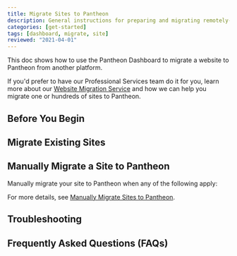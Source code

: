 ```yaml
---
title: Migrate Sites to Pantheon
description: General instructions for preparing and migrating remotely-hosted Drupal or WordPress sites to Pantheon.
categories: [get-started]
tags: [dashboard, migrate, site]
reviewed: "2021-04-01"
---
```


This doc shows how to use the Pantheon Dashboard to migrate a website to Pantheon from another platform.

<Partial file="drupal-9/guide-note.md" />

If you'd prefer to have our Professional Services team do it for you, learn more about our [Website Migration Service](https://pantheon.io/professional-services/website-migrations?docs) and how we can help you migrate one or hundreds of sites to Pantheon.

## Before You Begin

<Partial file="migrate/prepare.md" />

## Migrate Existing Sites

<Partial file="migrate/migrate.md" />

## Manually Migrate a Site to Pantheon

Manually migrate your site to Pantheon when any of the following apply:

<Partial file="migrate/manual-when-all.md" />
<Partial file="migrate/manual-when-wp.md" />
<Partial file="migrate/manual-when-md.md" />

For more details, see [Manually Migrate Sites to Pantheon](/migrate-manual).

## Troubleshooting

<Partial file="migrate/troubleshooting-acquia.md" />
<Partial file="migrate/troubleshooting-drupal.md" />
<Partial file="migrate/troubleshooting-wordpress.md" />
<Partial file="migrate/troubleshooting.md" />

## Frequently Asked Questions (FAQs)

<Partial file="migrate/faq.md" />

<Partial file="migrate/faq-wordpress.md" />

<Partial file="migrate/faq-drupal.md" />

<Partial file="migrate/faq-wpengine.md" />
